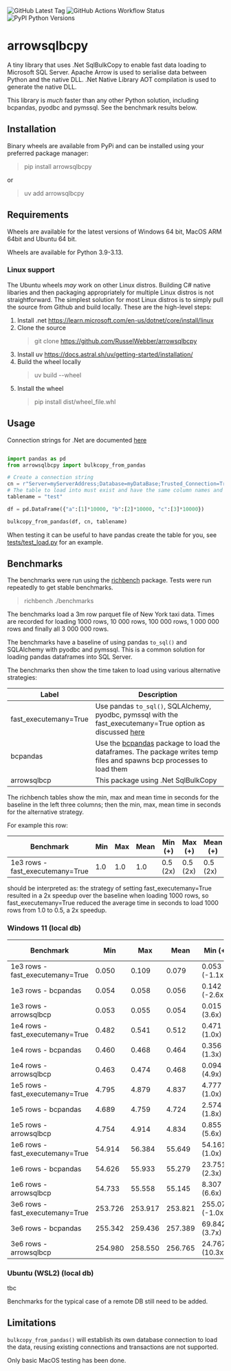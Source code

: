 ![GitHub Latest Tag](https://badgen.net/github/tag/RusselWebber/arrowsqlbcpy) ![GitHub Actions Workflow Status](https://img.shields.io/github/actions/workflow/status/RusselWebber/arrowsqlbcpy/ci.yml) ![PyPI Python Versions](https://img.shields.io/pypi/pyversions/arrowsqlbcpy)

# arrowsqlbcpy

A tiny library that uses .Net SqlBulkCopy to enable fast data loading to Microsoft SQL Server. Apache Arrow is used to serialise data between Python and the native DLL. .Net Native Library AOT compilation is used to generate the native DLL.

This library is _much_ faster than any other Python solution, including bcpandas, pyodbc and pymssql. See the benchmark results below.

## Installation

Binary wheels are available from PyPi and can be installed using your preferred package manager:

> pip install arrowsqlbcpy

or

> uv add arrowsqlbcpy

## Requirements

Wheels are available for the latest versions of Windows 64 bit, MacOS ARM 64bit and Ubuntu 64 bit.

Wheels are available for Python 3.9-3.13.

### Linux support

The Ubuntu wheels _may_ work on other Linux distros. Building C# native libaries and then packaging appropriately for multiple Linux distros is not straightforward. The simplest solution for most Linux distros is to simply pull the source from Github and build locally. These are the high-level steps:

1. Install .net
   https://learn.microsoft.com/en-us/dotnet/core/install/linux
2. Clone the source
   > git clone https://github.com/RusselWebber/arrowsqlbcpy
3. Install uv
   https://docs.astral.sh/uv/getting-started/installation/
4. Build the wheel locally
   > uv build --wheel
5. Install the wheel
   > pip install dist/wheel_file.whl

## Usage

Connection strings for .Net are documented [here](https://www.connectionstrings.com/microsoft-data-sqlclient/)

```python

import pandas as pd
from arrowsqlbcpy import bulkcopy_from_pandas

# Create a connection string
cn = r"Server=myServerAddress;Database=myDataBase;Trusted_Connection=True;"
# The table to load into must exist and have the same column names and types as the pandas df
tablename = "test"

df = pd.DataFrame({"a":[1]*10000, "b":[2]*10000, "c":[3]*10000})

bulkcopy_from_pandas(df, cn, tablename)

```

When testing it can be useful to have pandas create the table for you, see [tests/test_load.py](https://github.com/RusselWebber/arrowsqlbcpy/blob/main/tests/test_load.py) for an example.

## Benchmarks

The benchmarks were run using the [richbench](https://github.com/tonybaloney/rich-bench) package. Tests were run repeatedly to get stable benchmarks.

> richbench ./benchmarks

The benchmarks load a 3m row parquet file of New York taxi data. Times are recorded for loading 1000 rows, 10 000 rows, 100 000 rows, 1 000 000 rows and finally all 3 000 000 rows.

The benchmarks have a baseline of using pandas `to_sql()` and SQLAlchemy with pyodbc and pymssql. This is a common solution for loading pandas dataframes into SQL Server.

The benchmarks then show the time taken to load using various alternative strategies:

| Label                 | Description                                                                                                                                                                                                                    |
| --------------------- | ------------------------------------------------------------------------------------------------------------------------------------------------------------------------------------------------------------------------------ |
| fast_executemany=True | Use pandas `to_sql()`, SQLAlchemy, pyodbc, pymssql with the fast_executemany=True option as discussed [here](https://stackoverflow.com/questions/48006551/speeding-up-pandas-dataframe-to-sql-with-fast-executemany-of-pyodbc) |
| bcpandas              | Use the [bcpandas](https://github.com/yehoshuadimarsky/bcpandas) package to load the dataframes. The package writes temp files and spawns bcp processes to load them                                                           |
| arrowsqlbcp           | This package using .Net SqlBulkCopy                                                                                                                                                                                            |

The richbench tables show the min, max and mean time in seconds for the baseline in the left three columns; then the min, max, mean time in seconds for the alternative strategy.

For example this row:

| Benchmark                        | Min | Max | Mean | Min (+)  | Max (+)  | Mean (+) |
| -------------------------------- | --- | --- | ---- | -------- | -------- | -------- |
| 1e3 rows - fast_executemany=True | 1.0 | 1.0 | 1.0  | 0.5 (2x) | 0.5 (2x) | 0.5 (2x) |

should be interpreted as: the strategy of setting fast_executemany=True resulted in a 2x speedup over the baseline when loading 1000 rows, so fast_executemany=True reduced the average time in seconds to load 1000 rows from 1.0 to 0.5, a 2x speedup.

### Windows 11 (local db)

| Benchmark                        | Min     | Max     | Mean    | Min (+)         | Max (+)         | Mean (+)        |
| -------------------------------- | ------- | ------- | ------- | --------------- | --------------- | --------------- |
| 1e3 rows - fast_executemany=True | 0.050   | 0.109   | 0.079   | 0.053 (-1.1x)   | 0.061 (1.8x)    | 0.057 (1.4x)    |
| 1e3 rows - bcpandas              | 0.054   | 0.058   | 0.056   | 0.142 (-2.6x)   | 0.196 (-3.4x)   | 0.169 (-3.0x)   |
| 1e3 rows - arrowsqlbcp           | 0.053   | 0.055   | 0.054   | 0.015 (3.6x)    | 0.089 (-1.6x)   | 0.052 (1.0x)    |
| 1e4 rows - fast_executemany=True | 0.482   | 0.541   | 0.512   | 0.471 (1.0x)    | 0.473 (1.1x)    | 0.472 (1.1x)    |
| 1e4 rows - bcpandas              | 0.460   | 0.468   | 0.464   | 0.356 (1.3x)    | 0.359 (1.3x)    | 0.358 (1.3x)    |
| 1e4 rows - arrowsqlbcp           | 0.463   | 0.474   | 0.468   | 0.094 (4.9x)    | 0.097 (4.9x)    | 0.096 (4.9x)    |
| 1e5 rows - fast_executemany=True | 4.795   | 4.879   | 4.837   | 4.777 (1.0x)    | 4.799 (1.0x)    | 4.788 (1.0x)    |
| 1e5 rows - bcpandas              | 4.689   | 4.759   | 4.724   | 2.574 (1.8x)    | 2.967 (1.6x)    | 2.771 (1.7x)    |
| 1e5 rows - arrowsqlbcp           | 4.754   | 4.914   | 4.834   | 0.855 (5.6x)    | 0.886 (5.5x)    | 0.870 (5.6x)    |
| 1e6 rows - fast_executemany=True | 54.914  | 56.384  | 55.649  | 54.161 (1.0x)   | 55.123 (1.0x)   | 54.642 (1.0x)   |
| 1e6 rows - bcpandas              | 54.626  | 55.933  | 55.279  | 23.751 (2.3x)   | 23.785 (2.4x)   | 23.768 (2.3x)   |
| 1e6 rows - arrowsqlbcp           | 54.733  | 55.558  | 55.145  | 8.307 (6.6x)    | 8.401 (6.6x)    | 8.354 (6.6x)    |
| 3e6 rows - fast_executemany=True | 253.726 | 253.917 | 253.821 | 255.076 (-1.0x) | 255.172 (-1.0x) | 255.124 (-1.0x) |
| 3e6 rows - bcpandas              | 255.342 | 259.436 | 257.389 | 69.842 (3.7x)   | 70.005 (3.7x)   | 69.923 (3.7x)   |
| 3e6 rows - arrowsqlbcp           | 254.980 | 258.550 | 256.765 | 24.767 (10.3x)  | 24.801 (10.4x)  | 24.784 (10.4x)  |

### Ubuntu (WSL2) (local db)

tbc

Benchmarks for the typical case of a remote DB still need to be added.

## Limitations

`bulkcopy_from_pandas()` will establish its own database connection to load the data, reusing existing connections and transactions are not supported.

Only basic MacOS testing has been done.
